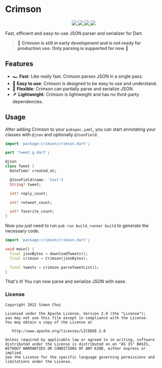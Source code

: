 # Crimson

<p align="center">
  <a href="https://pub.dev/packages/crimson">
    <img src="https://img.shields.io/pub/v/crimson?label=pub.dev&labelColor=333940&logo=dart">
  </a>
  <a href="https://github.com/simc/crimson/actions/workflows/test.yaml">
    <img src="https://img.shields.io/github/actions/workflow/status/simc/crimson/test.yaml?branch=main&label=tests&labelColor=333940&logo=github">
  </a>
  <a href="https://app.codecov.io/gh/simc/crimson">
    <img src="https://img.shields.io/codecov/c/github/simc/crimson?logo=codecov&logoColor=fff&labelColor=333940">
  </a>
  <a href="https://twitter.com/simonleier">
    <img src="https://img.shields.io/twitter/follow/simonleier?style=flat&label=Follow&color=1DA1F2&labelColor=333940&logo=twitter&logoColor=fff">
  </a>
</p>

Fast, efficient and easy-to-use JSON parser and serializer for Dart.

> 🚧 **Crimson is still in early development and is not ready for production use. Only parsing is supported for now** 🚧

## Features

- 🏎️ **Fast**: Like really fast. Crimson parses JSON in a single pass.
- 🌻 **Easy to use**: Crimson is designed to be easy to use and understand.
- 💃 **Flexible**: Crimson can partially parse and serialize JSON.
- 🪶 **Lightweight**: Crimson is lightweight and has no third-party dependencies.

## Usage

After adding Crimson to your `pubspec.yaml`, you can start annotating your classes with `@json` and optionally `@JsonField`:

```dart
import 'package:crimson/crimson.dart';

part 'tweet.g.dart';

@json
class Tweet {
  DateTime? created_at;

  @JsonField(name: 'text')
  String? tweet;

  int? reply_count;

  int? retweet_count;

  int? favorite_count;
}
```

Now you just need to run `pub run build_runner build` to generate the necessary code.

```dart
import 'package:crimson/crimson.dart';

void main() {
  final jsonBytes = downloadTweets();
  final crimson = Crimson(jsonBytes);

  final tweets = crimson.parseTweetList();
}
```

That's it! You can now parse and serialize JSON with ease.

### License

```
Copyright 2022 Simon Choi

Licensed under the Apache License, Version 2.0 (the "License");
you may not use this file except in compliance with the License.
You may obtain a copy of the License at

   http://www.apache.org/licenses/LICENSE-2.0

Unless required by applicable law or agreed to in writing, software
distributed under the License is distributed on an "AS IS" BASIS,
WITHOUT WARRANTIES OR CONDITIONS OF ANY KIND, either express or implied.
See the License for the specific language governing permissions and
limitations under the License.
```
